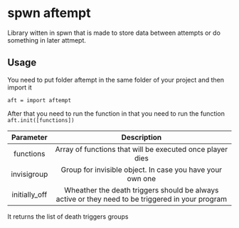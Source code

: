 # spwn aftempt
Library witten in spwn that is made to store data between attempts or do something in later attmept.
## Usage
You need to put folder aftempt in the same folder of your project and then import it
```spwn
aft = import aftempt
```

After that you need to run the function in that you need to run the function `aft.init([functions])`

Parameter     | Description
:------------:|:------------------------------------------------------------------------------------------------------:
functions     | Array of functions that will be executed once player dies
invisigroup   | Group for invisible object. In case you have your own one
initially_off | Wheather the death triggers should be always active or they need to be triggered in your program

It returns the list of death triggers groups
